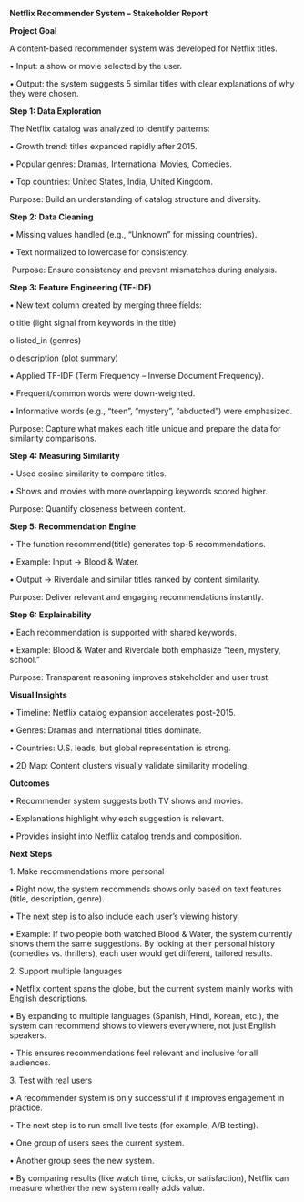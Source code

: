 **Netflix Recommender System – Stakeholder Report**



**Project Goal**

A content-based recommender system was developed for Netflix titles.

•	Input: a show or movie selected by the user.

•	Output: the system suggests 5 similar titles with clear explanations of why they were chosen.



**Step 1: Data Exploration**

The Netflix catalog was analyzed to identify patterns:

•	Growth trend: titles expanded rapidly after 2015.

•	Popular genres: Dramas, International Movies, Comedies.

•	Top countries: United States, India, United Kingdom.

Purpose: Build an understanding of catalog structure and diversity.



**Step 2: Data Cleaning**

•	Missing values handled (e.g., “Unknown” for missing countries).

•	Text normalized to lowercase for consistency.

&nbsp;Purpose: Ensure consistency and prevent mismatches during analysis.



**Step 3: Feature Engineering (TF-IDF)**

•	New text column created by merging three fields:

o	title (light signal from keywords in the title)

o	listed\_in (genres)

o	description (plot summary)

•	Applied TF-IDF (Term Frequency – Inverse Document Frequency).

•	Frequent/common words were down-weighted.

•	Informative words (e.g., “teen”, “mystery”, “abducted”) were emphasized.

Purpose: Capture what makes each title unique and prepare the data for similarity comparisons.



**Step 4: Measuring Similarity**

•	Used cosine similarity to compare titles.

•	Shows and movies with more overlapping keywords scored higher.

Purpose: Quantify closeness between content.



**Step 5: Recommendation Engine**

•	The function recommend(title) generates top-5 recommendations.

•	Example: Input → Blood \& Water.

•	Output → Riverdale and similar titles ranked by content similarity.

Purpose: Deliver relevant and engaging recommendations instantly.



**Step 6: Explainability**

•	Each recommendation is supported with shared keywords.

•	Example: Blood \& Water and Riverdale both emphasize “teen, mystery, school.”

Purpose: Transparent reasoning improves stakeholder and user trust.



**Visual Insights**

•	Timeline: Netflix catalog expansion accelerates post-2015.

•	Genres: Dramas and International titles dominate.

•	Countries: U.S. leads, but global representation is strong.

•	2D Map: Content clusters visually validate similarity modeling.



**Outcomes**

•	Recommender system suggests both TV shows and movies.

•	Explanations highlight why each suggestion is relevant.

•	Provides insight into Netflix catalog trends and composition.



**Next Steps**

1\.	Make recommendations more personal

•	Right now, the system recommends shows only based on text features (title, description, genre).

•	The next step is to also include each user’s viewing history.

•	Example: If two people both watched Blood \& Water, the system currently shows them the same suggestions. By looking at their personal history (comedies vs. thrillers), each user                 would get different, tailored results.



2\.	Support multiple languages

•	Netflix content spans the globe, but the current system mainly works with English descriptions.

•	By expanding to multiple languages (Spanish, Hindi, Korean, etc.), the system can recommend shows to viewers everywhere, not just English speakers.

•	This ensures recommendations feel relevant and inclusive for all audiences.



3\.	Test with real users

•	A recommender system is only successful if it improves engagement in practice.

•	The next step is to run small live tests (for example, A/B testing).

•	One group of users sees the current system.

•	Another group sees the new system.

•	By comparing results (like watch time, clicks, or satisfaction), Netflix can measure whether the new system really adds value.






